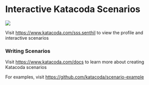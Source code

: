 # Interactive Katacoda Scenarios

[![](http://shields.katacoda.com/katacoda/sss.senthil/count.svg)](https://www.katacoda.com/sss.senthil "Get your profile on Katacoda.com")

Visit https://www.katacoda.com/sss.senthil to view the profile and interactive scenarios

### Writing Scenarios
Visit https://www.katacoda.com/docs to learn more about creating Katacoda scenarios

For examples, visit https://github.com/katacoda/scenario-example
